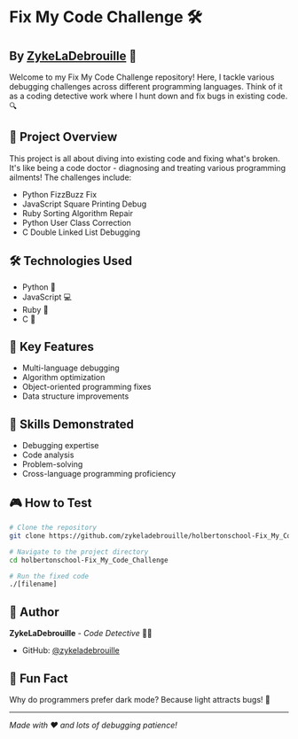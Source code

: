 # Fix My Code Challenge 🛠️

## By [ZykeLaDebrouille](https://github.com/zykeladebrouille) 🎯

Welcome to my Fix My Code Challenge repository! Here, I tackle various debugging challenges across different programming languages. Think of it as a coding detective work where I hunt down and fix bugs in existing code. 🔍

## 🎯 Project Overview

This project is all about diving into existing code and fixing what's broken. It's like being a code doctor - diagnosing and treating various programming ailments! The challenges include:

- Python FizzBuzz Fix
- JavaScript Square Printing Debug
- Ruby Sorting Algorithm Repair
- Python User Class Correction
- C Double Linked List Debugging

## 🛠️ Technologies Used

- Python 🐍
- JavaScript 💻
- Ruby 💎
- C 🔧

## 🌟 Key Features

- Multi-language debugging
- Algorithm optimization
- Object-oriented programming fixes
- Data structure improvements

## 💪 Skills Demonstrated

- Debugging expertise
- Code analysis
- Problem-solving
- Cross-language programming proficiency

## 🎮 How to Test

```bash
# Clone the repository
git clone https://github.com/zykeladebrouille/holbertonschool-Fix_My_Code_Challenge.git

# Navigate to the project directory
cd holbertonschool-Fix_My_Code_Challenge

# Run the fixed code
./[filename]
```

## 🎨 Author

**ZykeLaDebrouille** - _Code Detective_ 🕵️‍♂️

- GitHub: [@zykeladebrouille](https://github.com/zykeladebrouille)

## 🎉 Fun Fact

Why do programmers prefer dark mode? Because light attracts bugs! 🐛

---
_Made with ❤️ and lots of debugging patience!_
